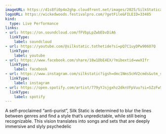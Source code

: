 ```yaml
---
imageURL: https://d1s8fi0p4o2ghp.cloudfront.net/images/2025/SilkStaticakaToTheTide.jpeg
logoURL: https://wickedwoods.festivalpro.com/?getFile&FILEID=33485
kind:
  type: Live Performance
links:
- url: https://on.soundcloud.com/fFVbpLpZwbEbvDiA6
  linkType:
    label: soundcloud
- url: https://youtube.com/@silkstatic.tothetide?si=pQ7C1uyDPw906O7Q
  linkType:
    label: youtube
- url: https://www.facebook.com/share/18w1DbE4EX/?mibextid=wwXIfr
  linkType:
    label: facebook
- url: https://www.instagram.com/silkstatic?igsh=dmc1Nms5cHV2cmds&utm_source=qr
  linkType:
    label: instagram
- url: https://open.spotify.com/artist/779yYJsjgxhz2dknVFpVuu?si=SZzFwSHQTzaSBPaThleBlQ
  linkType:
    label: spotify
---
```

A self-proclaimed “anti-purist”, Silk Static is determined to blur the lines between genres and find a style that’s unpredictable, while still being recognizable. This vision translates into songs and sets that are deeply immersive and slyly psychedelic